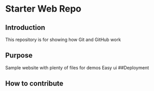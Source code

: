 # Starter Web Repo
## Introduction
This repository is for showing how Git and GitHub work

## Purpose

Sample website with plenty of files for demos
Easy ui
##Deployment

## How to contribute
